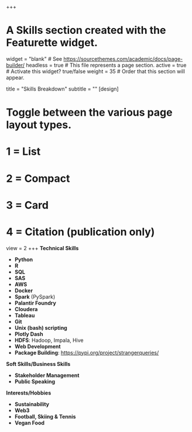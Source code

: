 
+++
# A Skills section created with the Featurette widget.
widget = "blank"  # See https://sourcethemes.com/academic/docs/page-builder/
headless = true  # This file represents a page section.
active = true  # Activate this widget? true/false
weight = 35  # Order that this section will appear.

title = "Skills Breakdown"
subtitle = ""
[design]
  # Toggle between the various page layout types.
  #   1 = List
  #   2 = Compact
  #   3 = Card
  #   4 = Citation (publication only)
  view = 2
+++
**Technical Skills** 
* **Python**
* **R**
* **SQL**
* **SAS**
* **AWS**
* **Docker**
* **Spark** (PySpark)
* **Palantir Foundry**
* **Cloudera**
* **Tableau**
* **Git**
* **Unix (bash) scripting**
* **Plotly Dash**
* **HDFS**: Hadoop, Impala, Hive
* **Web Development**
* **Package Building**: https://pypi.org/project/strangerqueries/

**Soft Skills/Business Skills**
* **Stakeholder Management**
* **Public Speaking**

**Interests/Hobbies**
* **Sustainability**
* **Web3**
* **Football, Skiing & Tennis**
* **Vegan Food**



